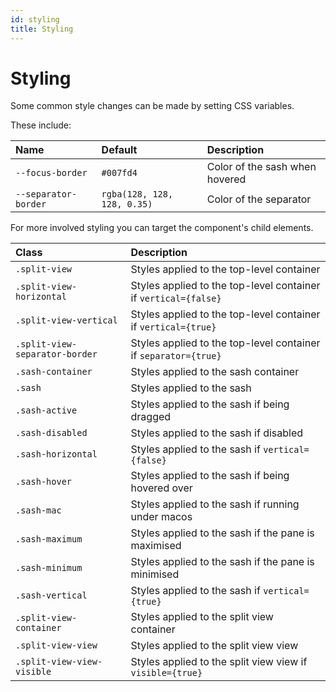 ```yaml
---
id: styling
title: Styling
---
```


# Styling

Some common style changes can be made by setting CSS variables.

These include:

| Name                 | Default                     | Description                    |
| :------------------- | :-------------------------- | :----------------------------- |
| `--focus-border`     | `#007fd4`                   | Color of the sash when hovered |
| `--separator-border` | `rgba(128, 128, 128, 0.35)` | Color of the separator         |

For more involved styling you can target the component's child elements.

| Class                          | Description                                                     |
| :----------------------------- | :-------------------------------------------------------------- |
| `.split-view`                  | Styles applied to the top-level container                       |
| `.split-view-horizontal`       | Styles applied to the top-level container if `vertical={false}` |
| `.split-view-vertical`         | Styles applied to the top-level container if `vertical={true}`  |
| `.split-view-separator-border` | Styles applied to the top-level container if `separator={true}` |
| `.sash-container`              | Styles applied to the sash container                            |
| `.sash`                        | Styles applied to the sash                                      |
| `.sash-active`                 | Styles applied to the sash if being dragged                     |
| `.sash-disabled`               | Styles applied to the sash if disabled                          |
| `.sash-horizontal`             | Styles applied to the sash if `vertical={false}`                |
| `.sash-hover`                  | Styles applied to the sash if being hovered over                |
| `.sash-mac`                    | Styles applied to the sash if running under macos               |
| `.sash-maximum`                | Styles applied to the sash if the pane is maximised             |
| `.sash-minimum`                | Styles applied to the sash if the pane is minimised             |
| `.sash-vertical`               | Styles applied to the sash if `vertical={true}`                 |
| `.split-view-container`        | Styles applied to the split view container                      |
| `.split-view-view`             | Styles applied to the split view view                           |
| `.split-view-view-visible`     | Styles applied to the split view view if `visible={true}`       |
